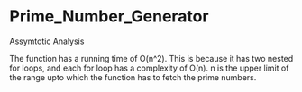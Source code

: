 # Prime_Number_Generator

Assymtotic Analysis

The function has a running time of O(n^2).
This is because it has two nested for loops, and each for loop has a complexity of O(n).
n is the upper limit of the range upto which the function has to fetch the prime numbers.
